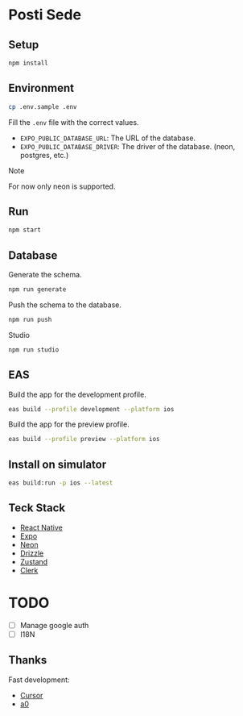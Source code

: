 # Posti Sede

## Setup

```bash
npm install
```

## Environment

```bash
cp .env.sample .env
```

Fill the `.env` file with the correct values.

- `EXPO_PUBLIC_DATABASE_URL`: The URL of the database.
- `EXPO_PUBLIC_DATABASE_DRIVER`: The driver of the database. (neon, postgres, etc.)

> [!NOTE]
> For now only neon is supported.

## Run

```bash
npm start
```

## Database

Generate the schema.

```bash
npm run generate
```

Push the schema to the database.

```bash 
npm run push
```

Studio

```bash
npm run studio
```

## EAS

Build the app for the development profile.

```bash
eas build --profile development --platform ios
```

Build the app for the preview profile.

```bash
eas build --profile preview --platform ios
```

## Install on simulator

```bash
eas build:run -p ios --latest
```

## Teck Stack

- [React Native](https://reactnative.dev/)
- [Expo](https://expo.dev/)
- [Neon](https://neon.tech/)
- [Drizzle](https://orm.drizzle.team/)
- [Zustand](https://zustand.docs.pmnd.rs/)
- [Clerk](https://clerk.com/)


# TODO

- [ ] Manage google auth
- [ ] I18N

## Thanks

Fast development:

- [Cursor](https://www.cursor.com/)
- [a0](https://a0.dev/)